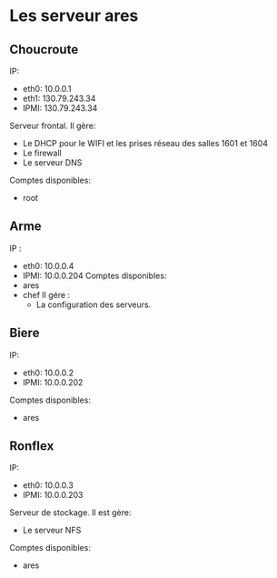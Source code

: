 # Les serveur ares

## Choucroute

IP:
- eth0: 10.0.0.1
- eth1: 130.79.243.34
- IPMI: 130.79.243.34

Serveur frontal. Il gère:
- Le DHCP pour le WIFI et les prises réseau des salles 1601 et 1604
- Le firewall
- Le serveur DNS

Comptes disponibles:
- root

## Arme
IP :
- eth0: 10.0.0.4
- IPMI: 10.0.0.204
Comptes disponibles:
- ares
- chef
Il gére :
  - La configuration des serveurs.



## Biere
IP:
- eth0: 10.0.0.2
- IPMI: 10.0.0.202

Comptes disponibles:
- ares

## Ronflex
IP:
- eth0: 10.0.0.3
- IPMI: 10.0.0.203

Serveur de stockage. Il est gère:
- Le serveur NFS

Comptes disponibles:
- ares
